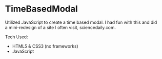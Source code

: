 # TimeBasedModal
Utilized JavaScript to create a time based modal. I had fun with this and did a mini-redesign of a site I often visit, sciencedaily.com.

Tech Used:
* HTML5 & CSS3 (no frameworks)
* JavaScript



